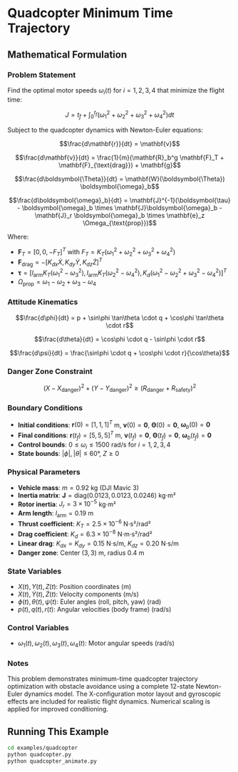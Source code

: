 # Quadcopter Minimum Time Trajectory

## Mathematical Formulation

### Problem Statement

Find the optimal motor speeds $\omega_i(t)$ for $i = 1,2,3,4$ that minimize the flight time:

$$J = t_f + \int_0^{t_f} (\omega_1^2 + \omega_2^2 + \omega_3^2 + \omega_4^2) dt$$

Subject to the quadcopter dynamics with Newton-Euler equations:

$$\frac{d\mathbf{r}}{dt} = \mathbf{v}$$

$$\frac{d\mathbf{v}}{dt} = \frac{1}{m}(\mathbf{R}_b^g \mathbf{F}_T + \mathbf{F}_{\text{drag}}) + \mathbf{g}$$

$$\frac{d\boldsymbol{\Theta}}{dt} = \mathbf{W}(\boldsymbol{\Theta}) \boldsymbol{\omega}_b$$

$$\frac{d\boldsymbol{\omega}_b}{dt} = \mathbf{J}^{-1}(\boldsymbol{\tau} - \boldsymbol{\omega}_b \times \mathbf{J}\boldsymbol{\omega}_b - \mathbf{J}_r \boldsymbol{\omega}_b \times \mathbf{e}_z \Omega_{\text{prop}})$$

Where:
- $\mathbf{F}_T = [0, 0, -F_T]^T$ with $F_T = K_T(\omega_1^2 + \omega_2^2 + \omega_3^2 + \omega_4^2)$
- $\mathbf{F}_{\text{drag}} = -[K_{dx} \dot{X}, K_{dy} \dot{Y}, K_{dz} \dot{Z}]^T$
- $\boldsymbol{\tau} = [l_{\text{arm}} K_T(\omega_1^2 - \omega_3^2), l_{\text{arm}} K_T(\omega_2^2 - \omega_4^2), K_d(\omega_1^2 - \omega_2^2 + \omega_3^2 - \omega_4^2)]^T$
- $\Omega_{\text{prop}} = \omega_1 - \omega_2 + \omega_3 - \omega_4$

### Attitude Kinematics

$$\frac{d\phi}{dt} = p + \sin\phi \tan\theta \cdot q + \cos\phi \tan\theta \cdot r$$

$$\frac{d\theta}{dt} = \cos\phi \cdot q - \sin\phi \cdot r$$

$$\frac{d\psi}{dt} = \frac{\sin\phi \cdot q + \cos\phi \cdot r}{\cos\theta}$$

### Danger Zone Constraint

$$(X - X_{\text{danger}})^2 + (Y - Y_{\text{danger}})^2 \geq (R_{\text{danger}} + R_{\text{safety}})^2$$

### Boundary Conditions

- **Initial conditions**: $\mathbf{r}(0) = [1, 1, 1]^T$ m, $\mathbf{v}(0) = \mathbf{0}$, $\boldsymbol{\Theta}(0) = \mathbf{0}$, $\boldsymbol{\omega}_b(0) = \mathbf{0}$
- **Final conditions**: $\mathbf{r}(t_f) = [5, 5, 5]^T$ m, $\mathbf{v}(t_f) = \mathbf{0}$, $\boldsymbol{\Theta}(t_f) = \mathbf{0}$, $\boldsymbol{\omega}_b(t_f) = \mathbf{0}$
- **Control bounds**: $0 \leq \omega_i \leq 1500$ rad/s for $i = 1,2,3,4$
- **State bounds**: $|\phi|, |\theta| \leq 60°$, $Z \geq 0$

### Physical Parameters

- **Vehicle mass**: $m = 0.92$ kg (DJI Mavic 3)
- **Inertia matrix**: $\mathbf{J} = \text{diag}(0.0123, 0.0123, 0.0246)$ kg⋅m²
- **Rotor inertia**: $J_r = 3 \times 10^{-5}$ kg⋅m²
- **Arm length**: $l_{\text{arm}} = 0.19$ m
- **Thrust coefficient**: $K_T = 2.5 \times 10^{-6}$ N⋅s²/rad²
- **Drag coefficient**: $K_d = 6.3 \times 10^{-8}$ N⋅m⋅s²/rad²
- **Linear drag**: $K_{dx} = K_{dy} = 0.15$ N⋅s/m, $K_{dz} = 0.20$ N⋅s/m
- **Danger zone**: Center $(3, 3)$ m, radius $0.4$ m

### State Variables

- $X(t), Y(t), Z(t)$: Position coordinates (m)
- $\dot{X}(t), \dot{Y}(t), \dot{Z}(t)$: Velocity components (m/s)
- $\phi(t), \theta(t), \psi(t)$: Euler angles (roll, pitch, yaw) (rad)
- $p(t), q(t), r(t)$: Angular velocities (body frame) (rad/s)

### Control Variables

- $\omega_1(t), \omega_2(t), \omega_3(t), \omega_4(t)$: Motor angular speeds (rad/s)

### Notes

This problem demonstrates minimum-time quadcopter trajectory optimization with obstacle avoidance using a complete 12-state Newton-Euler dynamics model. The X-configuration motor layout and gyroscopic effects are included for realistic flight dynamics. Numerical scaling is applied for improved conditioning.

## Running This Example

```bash
cd examples/quadcopter
python quadcopter.py
python quadcopter_animate.py
```
